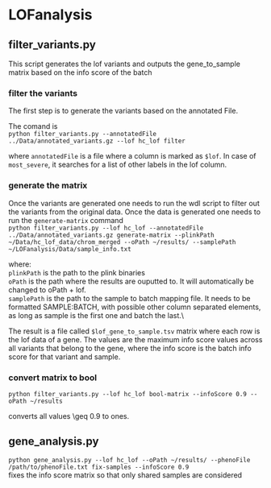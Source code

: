 # LOFanalysis

## filter_variants.py

This script generates the lof variants and outputs the gene_to_sample matrix based on the info score of the batch

### filter the variants
The first step is to generate the variants based on the annotated File.

The comand is \
`python filter_variants.py --annotatedFile ../Data/annotated_variants.gz --lof hc_lof filter`

where `annotatedFile` is a file where a column is marked as `$lof`. In case of `most_severe`, it searches for a list of other labels in the lof column.

### generate the matrix
Once the variants are generated one needs to run the wdl script to filter out the variants from the original data. Once the data is generated one needs to run the `generate-matrix` command\
`python filter_variants.py --lof hc_lof --annotatedFile ../Data/annotated_variants.gz generate-matrix --plinkPath ~/Data/hc_lof_data/chrom_merged --oPath ~/results/ --samplePath ~/LOFanalysis/Data/sample_info.txt`

where:\
`plinkPath` is the path to the plink binaries\
`oPath` is the path where the results are ouputted to. It will automatically be changed to oPath + lof.\
`samplePath` is the path to the sample to batch mapping file. It needs to be formatted SAMPLE:BATCH, with possible other column separated elements, as long as sample is the first one and batch the last.\

The result is a file called `$lof_gene_to_sample.tsv` matrix where each row is the lof data of a gene. The values are the maximum info score values across all variants that belong to the gene, where the info score is the batch info score for that variant and sample.

### convert matrix to bool
`python filter_variants.py --lof hc_lof bool-matrix --infoScore 0.9 --oPath ~/results`

converts all values \geq 0.9 to ones.


## gene_analysis.py

`python gene_analysis.py --lof hc_lof --oPath ~/results/ --phenoFile /path/to/phenoFile.txt fix-samples --infoScore 0.9`\
fixes the info score matrix so that only shared samples are considered

